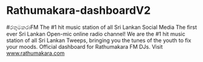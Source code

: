 # Rathumakara-dashboardV2
#රතුමකරාFM
The #1 hit music station of all Sri Lankan Social Media
The first ever Sri Lankan Open-mic online radio channel! We are the #1 hit music station of all Sri Lankan Tweeps, bringing you the tunes of the youth to fix your moods.
Official dashboard for Rathumakara FM DJs.
Visit www.rathumakara.com
